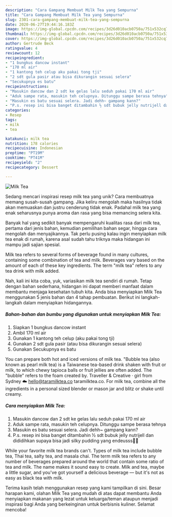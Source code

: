 ```yaml
---
description: "Cara Gampang Membuat Milk Tea yang Sempurna"
title: "Cara Gampang Membuat Milk Tea yang Sempurna"
slug: 2301-cara-gampang-membuat-milk-tea-yang-sempurna
date: 2020-06-27T19:44:16.183Z
image: https://img-global.cpcdn.com/recipes/3d26d010acb0750a/751x532cq70/milk-tea-foto-resep-utama.jpg
thumbnail: https://img-global.cpcdn.com/recipes/3d26d010acb0750a/751x532cq70/milk-tea-foto-resep-utama.jpg
cover: https://img-global.cpcdn.com/recipes/3d26d010acb0750a/751x532cq70/milk-tea-foto-resep-utama.jpg
author: Gertrude Beck
ratingvalue: 4
reviewcount: 12
recipeingredient:
- "1 bungkus dancow instant"
- "170 ml air"
- "1 kantong teh celup aku pakai tong tji"
- "2 sdt gula pasir atau bisa dikurangin sesuai selera"
- "Secukupnya es batu"
recipeinstructions:
- "Masukin dancow dan 2 sdt ke gelas lalu seduh pakai 170 ml air"
- "Aduk sampe rata, masukin teh celupnya. Ditunggu sampe berasa tehnya"
- "Masukin es batu sesuai selera. Jadi dehh~ gampang kann?"
- "P.s. resep ini bisa banget ditambahin ½ sdt bubuk jelly nutrijell dan dididihkan supaya bisa jadi silky pudding yang endeusss🧚‍♀️"
categories:
- Resep
tags:
- milk
- tea

katakunci: milk tea 
nutrition: 178 calories
recipecuisine: Indonesian
preptime: "PT19M"
cooktime: "PT41M"
recipeyield: "2"
recipecategory: Dessert

---
```



![Milk Tea](https://img-global.cpcdn.com/recipes/3d26d010acb0750a/751x532cq70/milk-tea-foto-resep-utama.jpg)

Sedang mencari inspirasi resep milk tea yang unik? Cara membuatnya memang susah-susah gampang. Jika keliru mengolah maka hasilnya tidak akan memuaskan dan justru cenderung tidak enak. Padahal milk tea yang enak seharusnya punya aroma dan rasa yang bisa memancing selera kita.

Banyak hal yang sedikit banyak mempengaruhi kualitas rasa dari milk tea, pertama dari jenis bahan, kemudian pemilihan bahan segar, hingga cara mengolah dan menyajikannya. Tak perlu pusing kalau ingin menyiapkan milk tea enak di rumah, karena asal sudah tahu triknya maka hidangan ini mampu jadi sajian spesial.

Milk tea refers to several forms of beverage found in many cultures, containing some combination of tea and milk. Beverages vary based on the amount of each of these key ingredients. The term &#34;milk tea&#34; refers to any tea drink with milk added.


Nah, kali ini kita coba, yuk, variasikan milk tea sendiri di rumah. Tetap dengan bahan sederhana, hidangan ini dapat memberi manfaat dalam membantu menjaga kesehatan tubuh kita. Anda bisa menyiapkan Milk Tea menggunakan 5 jenis bahan dan 4 tahap pembuatan. Berikut ini langkah-langkah dalam menyiapkan hidangannya.

<!--inarticleads1-->

##### Bahan-bahan dan bumbu yang digunakan untuk menyiapkan Milk Tea:

1. Siapkan 1 bungkus dancow instant
1. Ambil 170 ml air
1. Gunakan 1 kantong teh celup (aku pakai tong tji)
1. Gunakan 2 sdt gula pasir (atau bisa dikurangin sesuai selera)
1. Gunakan Secukupnya es batu


You can prepare both hot and iced versions of milk tea. &#34;Bubble tea (also known as pearl milk tea) is a Taiwanese tea-based drink shaken with fruit or milk, to which chewy tapioca balls or fruit jellies are often added. The &#34;bubble&#34; refers to the foam created by. Traveller &amp; Creative · girl from Sydney ☁️ hello@taramilktea.co taramilktea.co. For milk tea, combine all the ingredients in a personal sized blender or mason jar and blitz or shake until creamy. 

<!--inarticleads2-->

##### Cara menyiapkan Milk Tea:

1. Masukin dancow dan 2 sdt ke gelas lalu seduh pakai 170 ml air
1. Aduk sampe rata, masukin teh celupnya. Ditunggu sampe berasa tehnya
1. Masukin es batu sesuai selera. Jadi dehh~ gampang kann?
1. P.s. resep ini bisa banget ditambahin ½ sdt bubuk jelly nutrijell dan dididihkan supaya bisa jadi silky pudding yang endeusss🧚‍♀️


While your favorite milk tea brands can&#39;t. Types of milk tea include bubble tea, Thai tea, salty tea, and masala chai. The term milk tea refers to any number of beverages prepared around the world that contain some ratio of tea and milk. The name makes it sound easy to create. Milk and tea, maybe a little sugar, and you&#39;ve got yourself a delicious beverage — but it&#39;s not as easy as black tea with milk. 

Terima kasih telah menggunakan resep yang kami tampilkan di sini. Besar harapan kami, olahan Milk Tea yang mudah di atas dapat membantu Anda menyiapkan makanan yang lezat untuk keluarga/teman ataupun menjadi inspirasi bagi Anda yang berkeinginan untuk berbisnis kuliner. Selamat mencoba!
